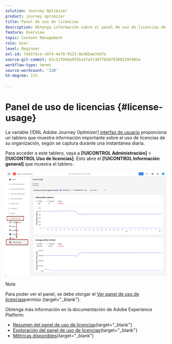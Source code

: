 ```yaml
---
solution: Journey Optimizer
product: journey optimizer
title: Panel de uso de licencias
description: Obtenga información sobre el panel de uso de licencias de Journey Optimizer
feature: Overview
topic: Content Management
role: User
level: Beginner
exl-id: 7e91face-c8f4-4e70-9123-9e36bae7e67e
source-git-commit: 63c52f04da9fd1a5fafc36ffb5079380229f885e
workflow-type: tm+mt
source-wordcount: '128'
ht-degree: 11%

---
```


# Panel de uso de licencias {#license-usage}

La variable [!DNL Adobe Journey Optimizer] [interfaz de usuario](../start/user-interface.md) proporciona un tablero que muestra información importante sobre el uso de licencias de su organización, según se captura durante una instantánea diaria.

Para acceder a este tablero, vaya a **[!UICONTROL Administración]** > **[!UICONTROL Uso de licencias]**. Esto abre el **[!UICONTROL Información general]** que muestra el tablero.

![](assets/license-usage-dashboard.png)

>[!NOTE]
>
>Para poder ver el panel, se debe otorgar el [Ver panel de uso de licencias](https://experienceleague.adobe.com/docs/experience-platform/dashboards/permissions.html?lang=en#available-permissions)permiso {target=&quot;_blank&quot;}.

Obtenga más información en la documentación de Adobe Experience Platform:

* [Resumen del panel de uso de licencias](https://experienceleague.adobe.com/docs/experience-platform/dashboards/guides/license-usage.html?lang=es){target=&quot;_blank&quot;}
* [Exploración del panel de uso de licencias](https://experienceleague.adobe.com/docs/experience-platform/dashboards/guides/license-usage.html#exploring-the-license-usage-dashboard){target=&quot;_blank&quot;}
* [Métricas disponibles](https://experienceleague.adobe.com/docs/experience-platform/dashboards/guides/license-usage.html#available-metrics){target=&quot;_blank&quot;}
